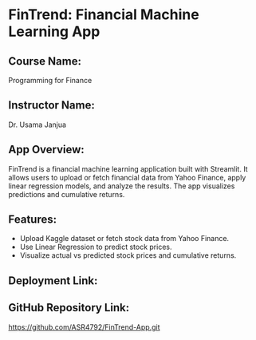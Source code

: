 # FinTrend: Financial Machine Learning App

## Course Name:
Programming for Finance

## Instructor Name:
Dr. Usama Janjua

## App Overview:
FinTrend is a financial machine learning application built with Streamlit. It allows users to upload or fetch financial data from Yahoo Finance, apply linear regression models, and analyze the results. The app visualizes predictions and cumulative returns.

## Features:
- Upload Kaggle dataset or fetch stock data from Yahoo Finance.
- Use Linear Regression to predict stock prices.
- Visualize actual vs predicted stock prices and cumulative returns.

## Deployment Link:

## GitHub Repository Link:
https://github.com/ASR4792/FinTrend-App.git
